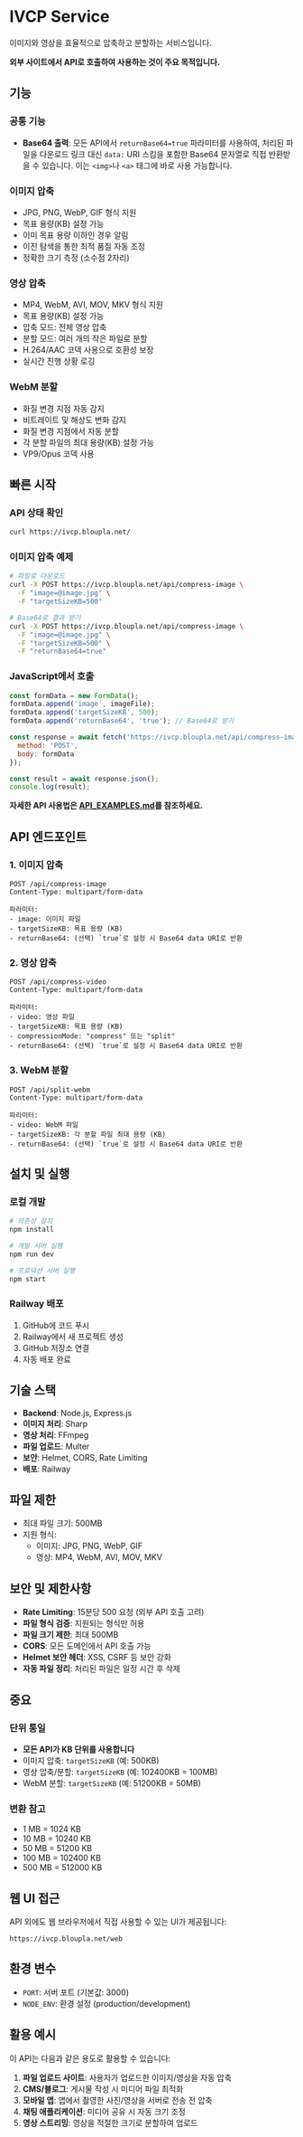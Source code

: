 # IVCP Service

이미지와 영상을 효율적으로 압축하고 분할하는 서비스입니다.

**외부 사이트에서 API로 호출하여 사용하는 것이 주요 목적입니다.**

## 기능

### 공통 기능
- **Base64 출력**: 모든 API에서 `returnBase64=true` 파라미터를 사용하여, 처리된 파일을 다운로드 링크 대신 `data:` URI 스킴을 포함한 Base64 문자열로 직접 반환받을 수 있습니다. 이는 `<img>`나 `<a>` 태그에 바로 사용 가능합니다.

### 이미지 압축
- JPG, PNG, WebP, GIF 형식 지원
- 목표 용량(KB) 설정 가능
- 이미 목표 용량 이하인 경우 알림
- 이진 탐색을 통한 최적 품질 자동 조정
- 정확한 크기 측정 (소수점 2자리)

### 영상 압축
- MP4, WebM, AVI, MOV, MKV 형식 지원
- 목표 용량(KB) 설정 가능
- 압축 모드: 전체 영상 압축
- 분할 모드: 여러 개의 작은 파일로 분할
- H.264/AAC 코덱 사용으로 호환성 보장
- 실시간 진행 상황 로깅

### WebM 분할
- 화질 변경 지점 자동 감지
- 비트레이트 및 해상도 변화 감지
- 화질 변경 지점에서 자동 분할
- 각 분할 파일의 최대 용량(KB) 설정 가능
- VP9/Opus 코덱 사용

## 빠른 시작

### API 상태 확인
```bash
curl https://ivcp.bloupla.net/
```

### 이미지 압축 예제
```bash
# 파일로 다운로드
curl -X POST https://ivcp.bloupla.net/api/compress-image \
  -F "image=@image.jpg" \
  -F "targetSizeKB=500"

# Base64로 결과 받기
curl -X POST https://ivcp.bloupla.net/api/compress-image \
  -F "image=@image.jpg" \
  -F "targetSizeKB=500" \
  -F "returnBase64=true"
```

### JavaScript에서 호출
```javascript
const formData = new FormData();
formData.append('image', imageFile);
formData.append('targetSizeKB', 500);
formData.append('returnBase64', 'true'); // Base64로 받기

const response = await fetch('https://ivcp.bloupla.net/api/compress-image', {
  method: 'POST',
  body: formData
});

const result = await response.json();
console.log(result);
```

**자세한 API 사용법은 [API_EXAMPLES.md](./API_EXAMPLES.md)를 참조하세요.**

## API 엔드포인트

### 1. 이미지 압축
```
POST /api/compress-image
Content-Type: multipart/form-data

파라미터:
- image: 이미지 파일
- targetSizeKB: 목표 용량 (KB)
- returnBase64: (선택) `true`로 설정 시 Base64 data URI로 반환
```

### 2. 영상 압축
```
POST /api/compress-video
Content-Type: multipart/form-data

파라미터:
- video: 영상 파일
- targetSizeKB: 목표 용량 (KB)
- compressionMode: "compress" 또는 "split"
- returnBase64: (선택) `true`로 설정 시 Base64 data URI로 반환
```

### 3. WebM 분할
```
POST /api/split-webm
Content-Type: multipart/form-data

파라미터:
- video: WebM 파일
- targetSizeKB: 각 분할 파일 최대 용량 (KB)
- returnBase64: (선택) `true`로 설정 시 Base64 data URI로 반환
```

## 설치 및 실행

### 로컬 개발
```bash
# 의존성 설치
npm install

# 개발 서버 실행
npm run dev

# 프로덕션 서버 실행
npm start
```

### Railway 배포
1. GitHub에 코드 푸시
2. Railway에서 새 프로젝트 생성
3. GitHub 저장소 연결
4. 자동 배포 완료

## 기술 스택

- **Backend**: Node.js, Express.js
- **이미지 처리**: Sharp
- **영상 처리**: FFmpeg
- **파일 업로드**: Multer
- **보안**: Helmet, CORS, Rate Limiting
- **배포**: Railway

## 파일 제한

- 최대 파일 크기: 500MB
- 지원 형식:
  - 이미지: JPG, PNG, WebP, GIF
  - 영상: MP4, WebM, AVI, MOV, MKV

## 보안 및 제한사항

- **Rate Limiting**: 15분당 500 요청 (외부 API 호출 고려)
- **파일 형식 검증**: 지원되는 형식만 허용
- **파일 크기 제한**: 최대 500MB
- **CORS**: 모든 도메인에서 API 호출 가능
- **Helmet 보안 헤더**: XSS, CSRF 등 보안 강화
- **자동 파일 정리**: 처리된 파일은 일정 시간 후 삭제

## 중요

### 단위 통일
- **모든 API가 KB 단위를 사용합니다**
- 이미지 압축: `targetSizeKB` (예: 500KB)
- 영상 압축/분할: `targetSizeKB` (예: 102400KB = 100MB)
- WebM 분할: `targetSizeKB` (예: 51200KB = 50MB)

### 변환 참고
- 1 MB = 1024 KB
- 10 MB = 10240 KB
- 50 MB = 51200 KB
- 100 MB = 102400 KB
- 500 MB = 512000 KB

## 웹 UI 접근

API 외에도 웹 브라우저에서 직접 사용할 수 있는 UI가 제공됩니다:
```
https://ivcp.bloupla.net/web
```

## 환경 변수

- `PORT`: 서버 포트 (기본값: 3000)
- `NODE_ENV`: 환경 설정 (production/development)

## 활용 예시

이 API는 다음과 같은 용도로 활용할 수 있습니다:

1. **파일 업로드 사이트**: 사용자가 업로드한 이미지/영상을 자동 압축
2. **CMS/블로그**: 게시물 작성 시 미디어 파일 최적화
3. **모바일 앱**: 앱에서 촬영한 사진/영상을 서버로 전송 전 압축
4. **채팅 애플리케이션**: 미디어 공유 시 자동 크기 조정
5. **영상 스트리밍**: 영상을 적절한 크기로 분할하여 업로드

